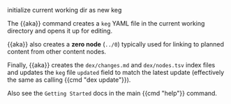 initialize current working dir as new keg

The {{aka}} command creates a `keg` YAML file in the current working directory and opens it up for editing.

{{aka}} also creates a **zero node** (`../0`) typically used for linking to planned content from other content nodes.

Finally, {{aka}} creates the `dex/changes.md` and `dex/nodes.tsv` index files and updates the `keg` file `updated` field to match the latest update (effectively the same as calling {{cmd "dex update"}}).

Also see the `Getting Started` docs in the main {{cmd "help"}} command.

